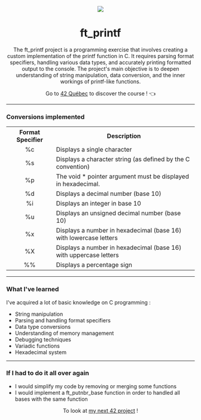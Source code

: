 <p align="center">
  <img src="https://github.com/LaOuede/42-project-badges/blob/main/badges/ft_printfe.png" />
</p>

<h1 align=center>ft_printf</h1>

<p align=center>The ft_printf project is a programming exercise that involves creating a custom implementation of the printf function in C.
It requires parsing format specifiers, handling various data types, and accurately printing formatted output to the console.
The project's main objective is to deepen understanding of string manipulation, data conversion, and the inner workings of printf-like functions.
</p>

<div align="center">

Go to [42 Québec](https://42quebec.com/) to discover the course ! 👈
</div>

---

<h3 align="left">Conversions implemented</h3>
<table>
  <tr>
    <th>Format Specifier</th>
    <th>Description</th>
  </tr>
	<tr>
	<td align="center">%c</td>
        <td>Displays a single character</td>
      </tr>
      <tr>
        <td align="center">%s</td>
        <td>Displays a character string (as defined by the C convention)</td>
      </tr>
      <tr>
         <td align="center">%p</td>
         <td>The void * pointer argument must be displayed in hexadecimal.</td>
      </tr>
      <tr>
         <td align="center">%d</td>
         <td>Displays a decimal number (base 10)</td>
      </tr>
      <tr>
         <td align="center">%i</td>
      <td>Displays an integer in base 10</td>
      </tr>
      <tr>
         <td align="center">%u</td>
         <td>Displays an unsigned decimal number (base 10)</td>
      </tr>
      <tr>
         <td align="center">%x</td>
         <td>Displays a number in hexadecimal (base 16) with lowercase letters</td>
      </tr>
      <tr>
         <td align="center">%X</td>
         <td>Displays a number in hexadecimal (base 16) with uppercase letters</td>
      </tr>
      <tr>
         <td align="center">%%</td>
         <td>Displays a percentage sign</td>
      </tr>
</table>



---

<h3 align="left">What I've learned</h3>

I've acquired a lot of basic knowledge on C programming :
- String manipulation
- Parsing and handling format specifiers
- Data type conversions
- Understanding of memory management
- Debugging techniques
- Variadic functions
- Hexadecimal system

---

<h3 align="left">If I had to do it all over again</h3>

- I would simplify my code by removing or merging some functions
- I would implement a ft_putnbr_base function in order to handled all bases with the same function

<div align="center">

To look at [my next 42 project](https://github.com/LaOuede/get_next_line) !
</div>
